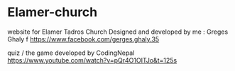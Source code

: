 # Elamer-church
website for Elamer Tadros Church 
Designed and developed by me : Greges Ghaly 
f https://www.facebook.com/gerges.ghaly.35

quiz / the game developed by CodingNepal 
https://www.youtube.com/watch?v=pQr4O1OITJo&t=125s

